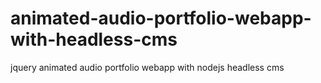 # animated-audio-portfolio-webapp-with-headless-cms
jquery animated audio portfolio webapp with nodejs headless cms
